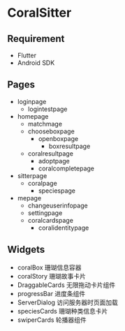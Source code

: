 # CoralSitter

## Requirement
- Flutter
- Android SDK

## Pages
- loginpage
   - logintestpage
- homepage
   - matchmage
   - chooseboxpage
      - openboxpage
         - boxresultpage
   - coralresultpage
      - adoptpage
      - coralcompletepage
- sitterpage
   - coralpage
      - speciespage
- mepage
   - changeuserinfopage
   - settingpage
   - coralcardspage
      - coralidentitypage

## Widgets
- coralBox 珊瑚信息容器
- coralStory 珊瑚故事卡片
- DraggableCards 无限拖动卡片组件
- progressBar 进度条组件
- ServerDialog 访问服务器时页面加载
- speciesCards 珊瑚种类信息卡片
- swiperCards 轮播器组件